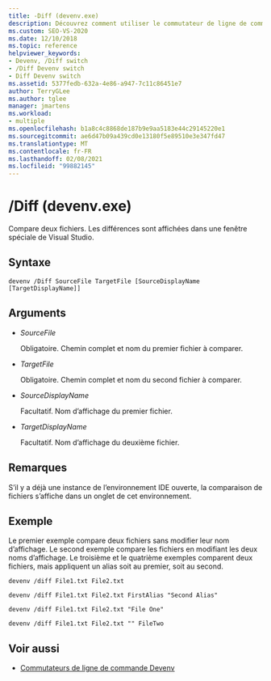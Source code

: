 ```yaml
---
title: -Diff (devenv.exe)
description: Découvrez comment utiliser le commutateur de ligne de commande diff de devenv pour comparer deux fichiers.
ms.custom: SEO-VS-2020
ms.date: 12/10/2018
ms.topic: reference
helpviewer_keywords:
- Devenv, /Diff switch
- /Diff Devenv switch
- Diff Devenv switch
ms.assetid: 5377fedb-632a-4e86-a947-7c11c86451e7
author: TerryGLee
ms.author: tglee
manager: jmartens
ms.workload:
- multiple
ms.openlocfilehash: b1a8c4c8868de187b9e9aa5183e44c29145220e1
ms.sourcegitcommit: ae6d47b09a439cd0e13180f5e89510e3e347fd47
ms.translationtype: MT
ms.contentlocale: fr-FR
ms.lasthandoff: 02/08/2021
ms.locfileid: "99882145"
---
```

# <a name="diff-devenvexe"></a>/Diff (devenv.exe)

Compare deux fichiers. Les différences sont affichées dans une fenêtre spéciale de Visual Studio.

## <a name="syntax"></a>Syntaxe

```shell
devenv /Diff SourceFile TargetFile [SourceDisplayName [TargetDisplayName]]
```

## <a name="arguments"></a>Arguments

- *SourceFile*

  Obligatoire. Chemin complet et nom du premier fichier à comparer.

- *TargetFile*

  Obligatoire. Chemin complet et nom du second fichier à comparer.

- *SourceDisplayName*

  Facultatif. Nom d’affichage du premier fichier.

- *TargetDisplayName*

  Facultatif. Nom d’affichage du deuxième fichier.

## <a name="remarks"></a>Remarques

S’il y a déjà une instance de l’environnement IDE ouverte, la comparaison de fichiers s’affiche dans un onglet de cet environnement.

## <a name="example"></a>Exemple

Le premier exemple compare deux fichiers sans modifier leur nom d’affichage. Le second exemple compare les fichiers en modifiant les deux noms d’affichage. Le troisième et le quatrième exemples comparent deux fichiers, mais appliquent un alias soit au premier, soit au second.

```shell
devenv /diff File1.txt File2.txt

devenv /diff File1.txt File2.txt FirstAlias "Second Alias"

devenv /diff File1.txt File2.txt "File One"

devenv /diff File1.txt File2.txt "" FileTwo
```

## <a name="see-also"></a>Voir aussi

- [Commutateurs de ligne de commande Devenv](../../ide/reference/devenv-command-line-switches.md)
